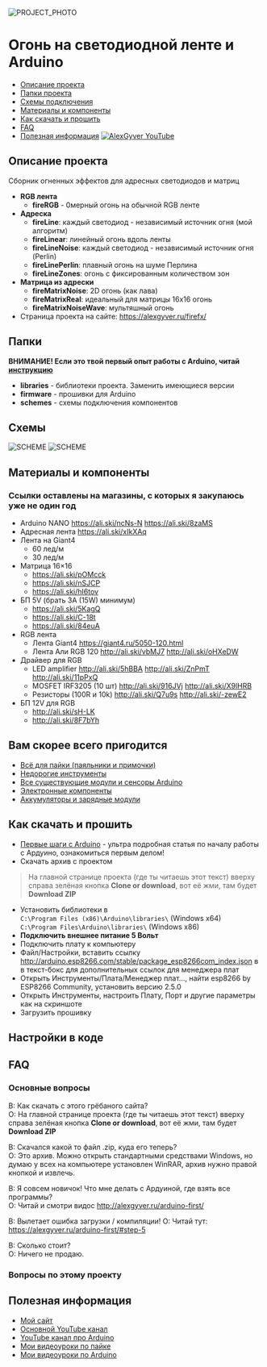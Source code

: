 ![PROJECT_PHOTO](https://github.com/AlexGyver/FireFX/blob/master/proj_img.jpg)
# Огонь на светодиодной ленте и Arduino
* [Описание проекта](#chapter-0)
* [Папки проекта](#chapter-1)
* [Схемы подключения](#chapter-2)
* [Материалы и компоненты](#chapter-3)
* [Как скачать и прошить](#chapter-4)
* [FAQ](#chapter-5)
* [Полезная информация](#chapter-6)
[![AlexGyver YouTube](http://alexgyver.ru/git_banner.jpg)](https://www.youtube.com/channel/UCgtAOyEQdAyjvm9ATCi_Aig?sub_confirmation=1)

<a id="chapter-0"></a>
## Описание проекта
Сборник огненных эффектов для адресных светодиодов и матриц
- **RGB лента**
	- **fireRGB** - 0мерный огонь на обычной RGB ленте
- **Адреска**
	- **fireLine**: каждый светодиод - независимый источник огня (мой алгоритм)
	- **fireLinear**: линейный огонь вдоль ленты
	- **fireLineNoise**: каждый светодиод - независимый источник огня (Perlin)
	- **fireLinePerlin**: плавный огонь на шуме Перлина
	- **fireLineZones**: огонь с фиксированным количеством зон
- **Матрица из адрески**
	- **fireMatrixNoise**: 2D огонь (как лава)
	- **fireMatrixReal**: идеальный для матрицы 16х16 огонь
	- **fireMatrixNoiseWave**: мультяшный огонь
- Страница проекта на сайте: https://alexgyver.ru/firefx/

<a id="chapter-1"></a>
## Папки
**ВНИМАНИЕ! Если это твой первый опыт работы с Arduino, читай [инструкцию](#chapter-4)**
- **libraries** - библиотеки проекта. Заменить имеющиеся версии
- **firmware** - прошивки для Arduino
- **schemes** - схемы подключения компонентов

<a id="chapter-2"></a>
## Схемы
![SCHEME](https://github.com/AlexGyver/FireFX/blob/master/schemes/rgbstripDrv.jpg)
![SCHEME](https://github.com/AlexGyver/FireFX/blob/master/schemes/ws5-1.jpg)

<a id="chapter-3"></a>
## Материалы и компоненты
### Ссылки оставлены на магазины, с которых я закупаюсь уже не один год
- Arduino NANO https://ali.ski/ncNs-N  https://ali.ski/8zaMS
- Адресная лента https://ali.ski/xIkXAq
- Лента на Giant4
	- 60 лед/м
	- 30 лед/м
- Матрица 16×16
	- https://ali.ski/pOMcck
	- https://ali.ski/nSJCP
	- https://ali.ski/hI6tov
- БП 5V (брать 3A (15W) минимум)
	- https://ali.ski/5KagQ 
	- https://ali.ski/C-18t
	- https://ali.ski/84euA
- RGB лента 
	- Лента Giant4 https://giant4.ru/5050-120.html
	- Лента Али RGB 120 http://ali.ski/vbMJ7  http://ali.ski/oHXeDW
- Драйвер для RGB
	- LED amplifier http://ali.ski/5hBBA http://ali.ski/ZnPmT http://ali.ski/11pPxQ
	- MOSFET IRF3205 (10 шт) http://ali.ski/916JVj http://ali.ski/X9lHRB
	- Резисторы (100R и 10k) http://ali.ski/Q7u9s http://ali.ski/-zewE2
- БП 12V для RGB 
	- http://ali.ski/sH-LK 
	- http://ali.ski/8F7bYh

## Вам скорее всего пригодится
* [Всё для пайки (паяльники и примочки)](http://alexgyver.ru/all-for-soldering/)
* [Недорогие инструменты](http://alexgyver.ru/my_instruments/)
* [Все существующие модули и сенсоры Arduino](http://alexgyver.ru/arduino_shop/)
* [Электронные компоненты](http://alexgyver.ru/electronics/)
* [Аккумуляторы и зарядные модули](http://alexgyver.ru/18650/)

<a id="chapter-4"></a>
## Как скачать и прошить
* [Первые шаги с Arduino](http://alexgyver.ru/arduino-first/) - ультра подробная статья по началу работы с Ардуино, ознакомиться первым делом!
* Скачать архив с проектом
> На главной странице проекта (где ты читаешь этот текст) вверху справа зелёная кнопка **Clone or download**, вот её жми, там будет **Download ZIP**
* Установить библиотеки в  
`C:\Program Files (x86)\Arduino\libraries\` (Windows x64)  
`C:\Program Files\Arduino\libraries\` (Windows x86)
* **Подключить внешнее питание 5 Вольт**
* Подключить плату к компьютеру
* Файл/Настройки, вставить ссылку http://arduino.esp8266.com/stable/package_esp8266com_index.json в в текст-бокс для дополнительных ссылок для менеджера плат
* Открыть Инструменты/Плата/Менеджер плат…, найти esp8266 by ESP8266 Community, установить версию 2.5.0
* Открыть Инструменты, настроить Плату, Порт и другие параметры как на скриншоте
* Загрузить прошивку

## Настройки в коде

	
<a id="chapter-5"></a>
## FAQ
### Основные вопросы
В: Как скачать с этого грёбаного сайта?  
О: На главной странице проекта (где ты читаешь этот текст) вверху справа зелёная кнопка **Clone or download**, вот её жми, там будет **Download ZIP**

В: Скачался какой то файл .zip, куда его теперь?  
О: Это архив. Можно открыть стандартными средствами Windows, но думаю у всех на компьютере установлен WinRAR, архив нужно правой кнопкой и извлечь.

В: Я совсем новичок! Что мне делать с Ардуиной, где взять все программы?  
О: Читай и смотри видос http://alexgyver.ru/arduino-first/

В: Вылетает ошибка загрузки / компиляции!
О: Читай тут: https://alexgyver.ru/arduino-first/#step-5

В: Сколько стоит?  
О: Ничего не продаю.

### Вопросы по этому проекту

<a id="chapter-6"></a>
## Полезная информация
* [Мой сайт](http://alexgyver.ru/)
* [Основной YouTube канал](https://www.youtube.com/channel/UCgtAOyEQdAyjvm9ATCi_Aig?sub_confirmation=1)
* [YouTube канал про Arduino](https://www.youtube.com/channel/UC4axiS76D784-ofoTdo5zOA?sub_confirmation=1)
* [Мои видеоуроки по пайке](https://www.youtube.com/playlist?list=PLOT_HeyBraBuMIwfSYu7kCKXxQGsUKcqR)
* [Мои видеоуроки по Arduino](http://alexgyver.ru/arduino_lessons/)